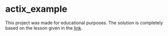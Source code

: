 # actix_example

This project was made for educational purposes. The solution is completely based on the lesson given in the [link](https://www.youtube.com/watch?v=gQwA0g0NNSI).
